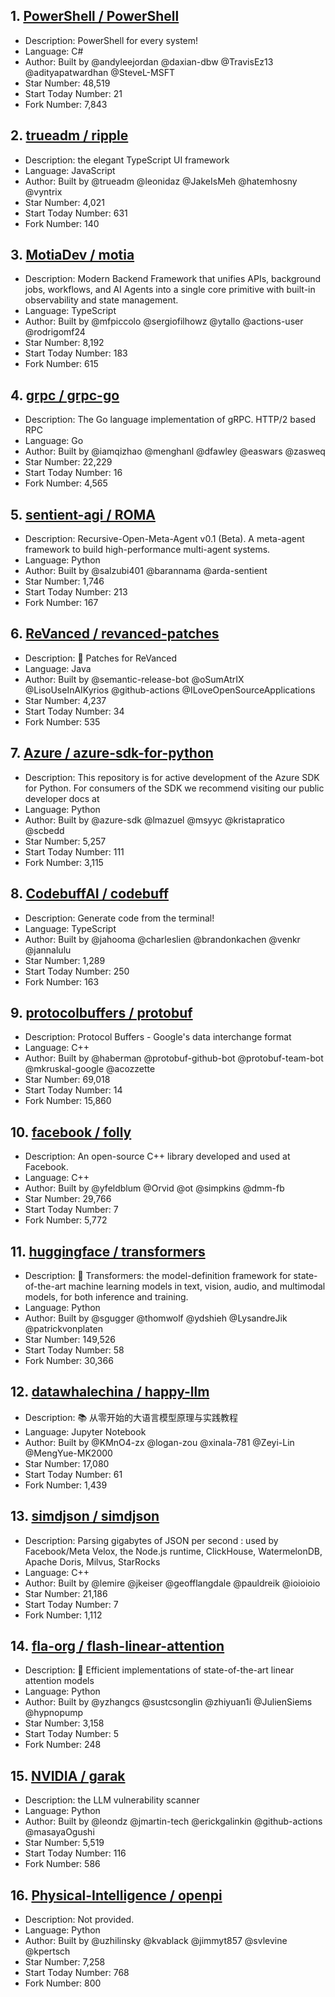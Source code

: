 ## 1. [PowerShell / PowerShell](https://github.com/PowerShell/PowerShell)
- Description: PowerShell for every system!
- Language: C#
- Author: Built by @andyleejordan @daxian-dbw @TravisEz13 @adityapatwardhan @SteveL-MSFT
- Star Number: 48,519
- Start Today Number: 21
- Fork Number: 7,843

## 2. [trueadm / ripple](https://github.com/trueadm/ripple)
- Description: the elegant TypeScript UI framework
- Language: JavaScript
- Author: Built by @trueadm @leonidaz @JakeIsMeh @hatemhosny @vyntrix
- Star Number: 4,021
- Start Today Number: 631
- Fork Number: 140

## 3. [MotiaDev / motia](https://github.com/MotiaDev/motia)
- Description: Modern Backend Framework that unifies APIs, background jobs, workflows, and AI Agents into a single core primitive with built-in observability and state management.
- Language: TypeScript
- Author: Built by @mfpiccolo @sergiofilhowz @ytallo @actions-user @rodrigomf24
- Star Number: 8,192
- Start Today Number: 183
- Fork Number: 615

## 4. [grpc / grpc-go](https://github.com/grpc/grpc-go)
- Description: The Go language implementation of gRPC. HTTP/2 based RPC
- Language: Go
- Author: Built by @iamqizhao @menghanl @dfawley @easwars @zasweq
- Star Number: 22,229
- Start Today Number: 16
- Fork Number: 4,565

## 5. [sentient-agi / ROMA](https://github.com/sentient-agi/ROMA)
- Description: Recursive-Open-Meta-Agent v0.1 (Beta). A meta-agent framework to build high-performance multi-agent systems.
- Language: Python
- Author: Built by @salzubi401 @barannama @arda-sentient
- Star Number: 1,746
- Start Today Number: 213
- Fork Number: 167

## 6. [ReVanced / revanced-patches](https://github.com/ReVanced/revanced-patches)
- Description: 🧩 Patches for ReVanced
- Language: Java
- Author: Built by @semantic-release-bot @oSumAtrIX @LisoUseInAIKyrios @github-actions @ILoveOpenSourceApplications
- Star Number: 4,237
- Start Today Number: 34
- Fork Number: 535

## 7. [Azure / azure-sdk-for-python](https://github.com/Azure/azure-sdk-for-python)
- Description: This repository is for active development of the Azure SDK for Python. For consumers of the SDK we recommend visiting our public developer docs at
- Language: Python
- Author: Built by @azure-sdk @lmazuel @msyyc @kristapratico @scbedd
- Star Number: 5,257
- Start Today Number: 111
- Fork Number: 3,115

## 8. [CodebuffAI / codebuff](https://github.com/CodebuffAI/codebuff)
- Description: Generate code from the terminal!
- Language: TypeScript
- Author: Built by @jahooma @charleslien @brandonkachen @venkr @jannalulu
- Star Number: 1,289
- Start Today Number: 250
- Fork Number: 163

## 9. [protocolbuffers / protobuf](https://github.com/protocolbuffers/protobuf)
- Description: Protocol Buffers - Google's data interchange format
- Language: C++
- Author: Built by @haberman @protobuf-github-bot @protobuf-team-bot @mkruskal-google @acozzette
- Star Number: 69,018
- Start Today Number: 14
- Fork Number: 15,860

## 10. [facebook / folly](https://github.com/facebook/folly)
- Description: An open-source C++ library developed and used at Facebook.
- Language: C++
- Author: Built by @yfeldblum @Orvid @ot @simpkins @dmm-fb
- Star Number: 29,766
- Start Today Number: 7
- Fork Number: 5,772

## 11. [huggingface / transformers](https://github.com/huggingface/transformers)
- Description: 🤗 Transformers: the model-definition framework for state-of-the-art machine learning models in text, vision, audio, and multimodal models, for both inference and training.
- Language: Python
- Author: Built by @sgugger @thomwolf @ydshieh @LysandreJik @patrickvonplaten
- Star Number: 149,526
- Start Today Number: 58
- Fork Number: 30,366

## 12. [datawhalechina / happy-llm](https://github.com/datawhalechina/happy-llm)
- Description: 📚 从零开始的大语言模型原理与实践教程
- Language: Jupyter Notebook
- Author: Built by @KMnO4-zx @logan-zou @xinala-781 @Zeyi-Lin @MengYue-MK2000
- Star Number: 17,080
- Start Today Number: 61
- Fork Number: 1,439

## 13. [simdjson / simdjson](https://github.com/simdjson/simdjson)
- Description: Parsing gigabytes of JSON per second : used by Facebook/Meta Velox, the Node.js runtime, ClickHouse, WatermelonDB, Apache Doris, Milvus, StarRocks
- Language: C++
- Author: Built by @lemire @jkeiser @geofflangdale @pauldreik @ioioioio
- Star Number: 21,186
- Start Today Number: 7
- Fork Number: 1,112

## 14. [fla-org / flash-linear-attention](https://github.com/fla-org/flash-linear-attention)
- Description: 🚀 Efficient implementations of state-of-the-art linear attention models
- Language: Python
- Author: Built by @yzhangcs @sustcsonglin @zhiyuan1i @JulienSiems @hypnopump
- Star Number: 3,158
- Start Today Number: 5
- Fork Number: 248

## 15. [NVIDIA / garak](https://github.com/NVIDIA/garak)
- Description: the LLM vulnerability scanner
- Language: Python
- Author: Built by @leondz @jmartin-tech @erickgalinkin @github-actions @masayaOgushi
- Star Number: 5,519
- Start Today Number: 116
- Fork Number: 586

## 16. [Physical-Intelligence / openpi](https://github.com/Physical-Intelligence/openpi)
- Description: Not provided. 
- Language: Python
- Author: Built by @uzhilinsky @kvablack @jimmyt857 @svlevine @kpertsch
- Star Number: 7,258
- Start Today Number: 768
- Fork Number: 800